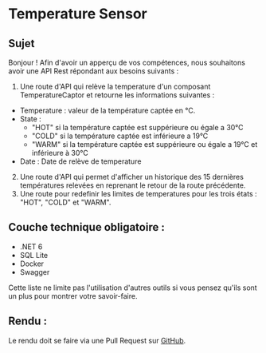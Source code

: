 # Temperature Sensor

## Sujet 

Bonjour !
Afin d'avoir un apperçu de vos compétences, nous souhaitons avoir une API Rest répondant aux besoins suivants :

1. Une route d'API qui relève la temperature d'un composant TemperatureCaptor et retourne les informations suivantes :
  - Temperature : valeur de la température captée en °C.
  - State : 
    - "HOT" si la température captée est suppérieure ou égale a 30°C
    - "COLD" si la température captée est inférieure a 19°C
    - "WARM" si la température captée est suppérieure ou égale a 19°C et inférieure à 30°C
  - Date : Date de relève de temperature
2. Une route d'API qui permet d'afficher un historique des 15 dernières températures relevées en reprenant le retour de la route précédente.
3. Une route pour redefinir les limites de temperatures pour les trois états : "HOT", "COLD" et "WARM".

## Couche technique obligatoire :
- .NET 6
- SQL Lite
- Docker
- Swagger

Cette liste ne limite pas l'utilisation d'autres outils si vous pensez qu'ils sont un plus pour montrer votre savoir-faire.

## Rendu :
Le rendu doit se faire via une Pull Request sur [GitHub](https://github.com/).
